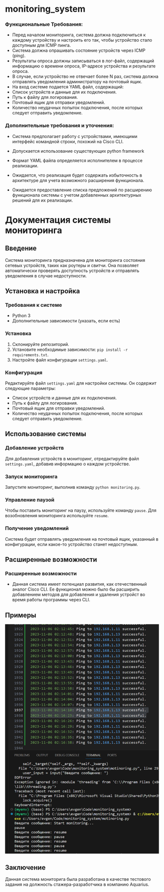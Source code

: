 # monitoring_system

### Функциональные Требования:
- Перед началом мониторинга, система должна подключиться к
каждому устройству и настроить его так, чтобы устройство стало
доступным для ICMP пинга.
- Система должна опрашивать состояние устройств через ICMP (ping).
- Результаты опроса должны записываться в лог-файл, содержащий
информацию о времени опроса, IP-адресе устройства и
результате опроса.
- В случае, если устройство не отвечает более N раз, система должна
отправлять уведомления администратору на почтовый ящик.
- На вход системе подается YAML файл, содержащий:
- Список устройств и данные для их подключения.
- Путь к файлу для логирования.
- Почтовый ящик для отправки уведомлений.
- Количество неудачных попыток подключения, после
которых следует отправить уведомление.

### Дополнительные требования и уточнения:
- Система предполагает работу с устройствами, имеющими
интерфейс командной строки, похожий на Cisco CLI.

- Допускается использование существующих python framework
- Формат YAML файла определяется исполнителем в процессе
реализации.

- Ожидается, что реализация будет содержать избыточность в
архитектуре для учета возможного расширения функционала.
- Ожидается предоставление списка предложений по расширению
функционала системы с учетом добавленных архитектурных
решений для их реализации.


# Документация системы мониторинга

## Введение
Система мониторинга предназначена для мониторинга состояния сетевых устройств, таких как роутеры и свитчи. Она позволяет автоматически проверять доступность устройств и отправлять уведомления в случае недоступности.

## Установка и настройка
### Требования к системе
- Python 3
- Дополнительные зависимости (указать, если есть)

### Установка
1. Склонируйте репозиторий.
2. Установите необходимые зависимости: `pip install -r requirements.txt`.
3. Настройте файл конфигурации `settings.yaml`.

### Конфигурация
Редактируйте файл `settings.yaml` для настройки системы. Он содержит следующие параметры:
- Список устройств и данные для их подключения.
- Путь к файлу для логирования.
- Почтовый ящик для отправки уведомлений.
- Количество неудачных попыток подключения, после которых следует отправить уведомление.

## Использование системы
### Добавление устройств
Для добавления устройств в мониторинг, отредактируйте файл `settings.yaml`, добавив информацию о каждом устройстве.

### Запуск мониторинга
Запустите мониторинг, выполнив команду `python monitoring.py`.

### Управление паузой
Чтобы поставить мониторинг на паузу, используйте команду `pause`. Для возобновления мониторинга используйте `resume`.

### Получение уведомлений
Система будет отправлять уведомления на почтовый ящик, указанный в конфигурации, если какое-то устройство станет недоступным.

## Расширенные возможности
<!-- ### API
Система предоставляет API для взаимодействия с ней (описать API и его использование). -->

### Расширенные возможности
- Данная система имеет потенциал развития, как отечественный аналог Cisco CLI. Ее функционал можно было бы расширить добавлением методов для добавления и удаления устройст во время работы программы через CLI.

## Примеры
![пример работы программы](image.png)



## Заключение
Данная система мониторига была разработана в качестве тестового задания на должность стажера-разработчика в компанию Aquarius.

